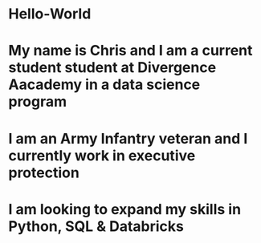 # Hello-World
# My name is Chris and I am a current student student at Divergence Aacademy in a data science program
# I am an Army Infantry veteran and I currently work in executive protection
# I am looking to expand my skills in Python, SQL & Databricks   
